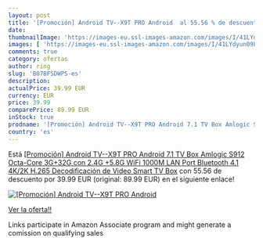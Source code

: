 ```yaml
---
layout: post
title: '[Promoción] Android TV--X9T PRO Android  al 55.56 % de descuento'
date: 
thumbnailImage: 'https://images-eu.ssl-images-amazon.com/images/I/41LYdyun09L._SL200_.jpg'
images: [ 'https://images-eu.ssl-images-amazon.com/images/I/41LYdyun09L._SL200_.jpg' ]
comments: true
category: ofertas
author: ring
slug: 'B07BFSDWPS-es'
description:
actualPrice: 39.99 EUR
currency: EUR
price: 39.99
comparePrice: 89.99 EUR
inStock: true
prodname: '[Promoción] Android TV--X9T PRO Android 7.1 TV Box Amlogic S912 Octa-Core 3G+32G con 2.4G +5.8G WiFi 1000M LAN Port Bluetooth 4.1 4K/2K H.265 Decodificación de Video Smart TV Box'
country: 'es'
---
```


Está [[Promoción] Android TV--X9T PRO Android 7.1 TV Box Amlogic S912 Octa-Core 3G+32G con 2.4G +5.8G WiFi 1000M LAN Port Bluetooth 4.1 4K/2K H.265 Decodificación de Video Smart TV Box](https://www.amazon.es/dp/B07BFSDWPS/?tag=tolees-21) con 55.56 de descuento por 39.99 EUR (original: 89.99 EUR) en el siguiente enlace!

[![[Promoción] Android TV--X9T PRO Android ](https://images-eu.ssl-images-amazon.com/images/I/41LYdyun09L._SL200_.jpg)](https://www.amazon.es/dp/B07BFSDWPS/?tag=tolees-21)

[Ver la oferta!!](https://www.amazon.es/dp/B07BFSDWPS/?tag=tolees-21)

Links participate in Amazon Associate program and might generate a comission on qualifying sales


